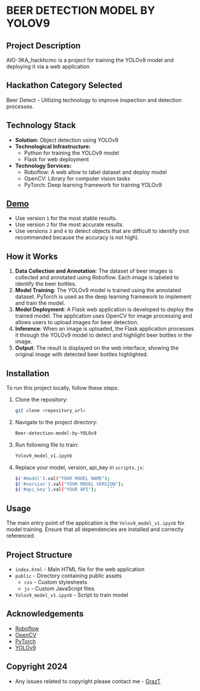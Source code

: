   # BEER DETECTION MODEL BY YOLOV9

  ## Project Description

  AIO-3KA_hackhcmc is a project for training the YOLOv9 model and deploying it via a web application

  ## Hackathon Category Selected

  Beer Detect - Utilizing technology to improve inspection and detection processes.

  ## Technology Stack

  - **Solution:** Object detection using YOLOv9
  - **Technological Infrastructure:** 
    - Python for training the YOLOv9 model
    - Flask for web deployment
  - **Technology Services:** 
    - Roboflow: A web allow to label dataset and deploy model
    - OpenCV: Library for computer vision tasks
    - PyTorch: Deep learning framework for training YOLOv9

  ## [Demo](https://dinhgia2106.github.io/Beer-detection-model-by-YOLOv9/)

  - Use version `1` for the most stable results.
  - Use version `2` for the most accurate results.
  - Use versions `3` and `4` to detect objects that are difficult to identify (not recommended because the accuracy is not high).

## How it Works

1. **Data Collection and Annotation**: The dataset of beer images is collected and annotated using Roboflow. Each image is labeled to identify the beer bottles.
2. **Model Training**: The YOLOv9 model is trained using the annotated dataset. PyTorch is used as the deep learning framework to implement and train the model.
3. **Model Deployment**: A Flask web application is developed to deploy the trained model. The application uses OpenCV for image processing and allows users to upload images for beer detection.
4. **Inference**: When an image is uploaded, the Flask application processes it through the YOLOv9 model to detect and highlight beer bottles in the image.
5. **Output**: The result is displayed on the web interface, showing the original image with detected beer bottles highlighted.

   
  ## Installation

  To run this project locally, follow these steps:

  1. Clone the repository:
      ```bash
      git clone <repository_url>
      ```
  2. Navigate to the project directory:
      ```bash
      Beer-detection-model-by-YOLOv9
      ```
  3. Run following file to train:
      ```bash
      Yolov9_model_v1.ipynb
      ```
  4. Replace your model, version, api_key in ```scripts.js```:
      ```bash
      $('#model').val("YOUR MODEL NAME");
      $('#version').val("YOUR MODEL VERSION");
      $('#api_key').val("YOUR API");    ```

  ## Usage

  The main entry point of the application is the `Yolov9_model_v1.ipynb` for model training. Ensure that all dependencies are installed and correctly referenced.

  ## Project Structure

  - `index.html` - Main HTML file for the web application
  - `public` - Directory containing public assets
    - `css` - Custom stylesheets
    - `js` - Custom JavaScript files
  - `Yolov9_model_v1.ipynb` - Script to train model


  ## Acknowledgements

  - [Roboflow](https://roboflow.com/)
  - [OpenCV](https://opencv.org/)
  - [PyTorch](https://pytorch.org/)
  - [YOLOv9](https://github.com/SkalskiP/yolov9.git)

  ## Copyright 2024

  - Any issues related to copyright please contact me - [GrazT](https://github.com/dinhgia2106)
